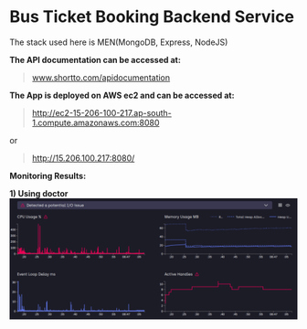 # Bus Ticket Booking Backend Service
The stack used here is MEN(MongoDB, Express, NodeJS)

**The API documentation can be accessed at:**

> www.shortto.com/apidocumentation

**The App is deployed on AWS ec2 and can be accessed at:**

> http://ec2-15-206-100-217.ap-south-1.compute.amazonaws.com:8080

or

> http://15.206.100.217:8080/

**Monitoring Results:**

**1) Using doctor**
![Image description](https://github.com/TypicalDefender/bus-ticket-booking-backend/blob/master/Screenshot%20from%202020-05-08%2020-49-21.png)
